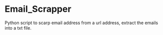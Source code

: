 # Email_Scrapper

Python script to scarp email address from a url address, extract the emails into a txt file.
